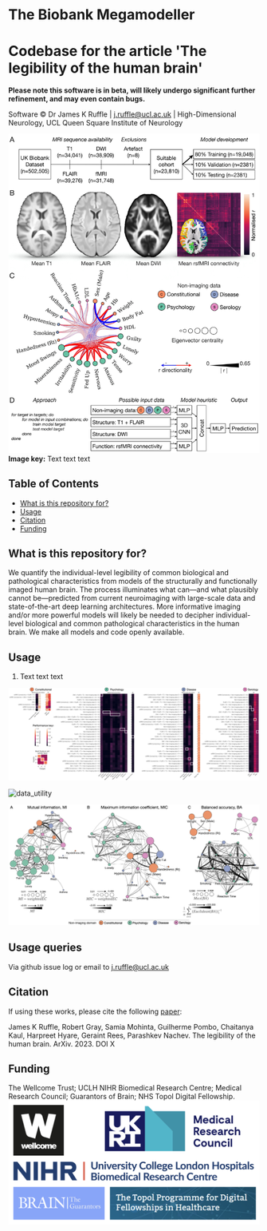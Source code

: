 # The Biobank Megamodeller
# Codebase for the article 'The legibility of the human brain' 

**Please note this software is in beta, will likely undergo significant further refinement, and may even contain bugs.**

Software © Dr James K Ruffle | j.ruffle@ucl.ac.uk | High-Dimensional Neurology, UCL Queen Square Institute of Neurology


![workflow](assets/workflow.jpg)
**Image key:** Text text text


## Table of Contents
- [What is this repository for?](#what-is-this-repository-for)
- [Usage](#usage)
- [Citation](#citation)
- [Funding](#funding)


## What is this repository for?
We quantify the individual-level legibility of common biological and pathological characteristics from models of the structurally and functionally imaged human brain. The process illuminates what can—and what plausibly cannot be—predicted from current neuroimaging with large-scale data and state-of-the-art deep learning architectures. More informative imaging and/or more powerful models will likely be needed to decipher individual-level biological and common pathological characteristics in the human brain. We make all models and code openly available. 



## Usage
1. Text text text

![performance_grid](assets/performance_grid.jpg)


![data_utility](assets/data_utility)

	
![html_tutorial](assets/html_tutorial.png)
	


## Usage queries
Via github issue log or email to j.ruffle@ucl.ac.uk


## Citation
If using these works, please cite the following [paper](https://arxiv.org/abs/X):

James K Ruffle, Robert Gray, Samia Mohinta, Guilherme Pombo, Chaitanya Kaul, Harpreet Hyare, Geraint Rees, Parashkev Nachev. The legibility of the human brain. ArXiv. 2023. DOI X



## Funding
The Wellcome Trust; UCLH NIHR Biomedical Research Centre; Medical Research Council; Guarantors of Brain; NHS Topol Digital Fellowship.
![funders](assets/funders.png)

